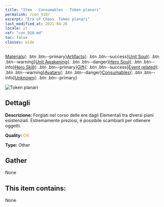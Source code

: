 ```yaml
---
title: "Item - Consumables - Token planari"
permalink: /con_910/
excerpt: "Era of Chaos  Token planari"
last_modified_at: 2021-04-26
locale: it
ref: "con_910.md"
toc: false
classes: wide
---
```

 [Materials](/ItemsIT/){: .btn .btn--primary}[Artifacts](/ItemsIT/Artifacts/){: .btn .btn--success}[Unit Soul](/ItemsIT/UnitSoul/){: .btn .btn--warning}[Unit Awakening](/ItemsIT/UnitAwakening/){: .btn .btn--danger}[Hero Soul](/ItemsIT/HeroSoul/){: .btn .btn--info}[Hero Skill](/ItemsIT/HeroSkill/){: .btn .btn--primary}[Gift](/ItemsIT/Gift/){: .btn .btn--success}[Event related](/ItemsIT/Events/){: .btn .btn--warning}[Avatars](/ItemsIT/Avatars/){: .btn .btn--danger}[Consumables](/ItemsIT/Consumables/){: .btn .btn--info}[Unknown](/ItemsIT/Unknown/){: .btn .btn--primary}

 ![Token planari](/images/t/i_40003.png)

## Dettagli
 **Descrizione:** Forgiati nel corso delle ere dagli Elementali tra diversi piani esistenziali. Estremamente preziosi, è possibile scambiarli per ottenere oggetti.

 **Quality:** <span style="color: #FF8C00">OK</span>

 **Type:** Other

## Gather

  None

## This item contains:

  None

